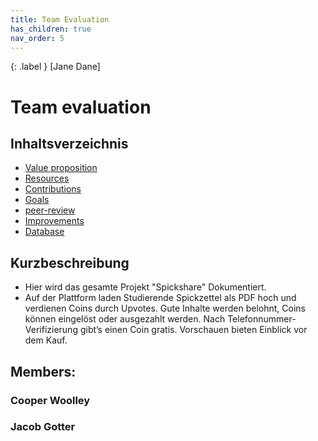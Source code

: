 ```yaml
---
title: Team Evaluation
has_children: true
nav_order: 5
---
```


{: .label }
[Jane Dane]

# Team evaluation
## Inhaltsverzeichnis
- [Value proposition](value-proposition.md)
- [Resources](resources.md)
- [Contributions](contributions.md)
- [Goals](goals.md)
- [peer-review](peer-review.md)
- [Improvements](improvements.md)
- [Database](db.md)





## Kurzbeschreibung
- Hier wird das gesamte Projekt "Spickshare" Dokumentiert.
- Auf der Plattform laden Studierende Spickzettel als PDF hoch und verdienen Coins durch Upvotes. Gute Inhalte werden belohnt, Coins können eingelöst oder ausgezahlt werden. Nach Telefonnummer-Verifizierung gibt’s einen Coin gratis. Vorschauen bieten Einblick vor dem Kauf.

## Members:
### Cooper Woolley
### Jacob Gotter